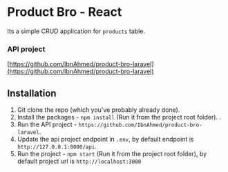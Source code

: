 # Product Bro - React

Its a simple CRUD application for `products` table. 

### API project 
[https://github.com/IbnAhmed/product-bro-laravel](https://github.com/IbnAhmed/product-bro-laravel)

## Installation

1. Git clone the repo (which you've probably already done).
2. Install the packages - `npm install` (Run it from the project root folder). .
3. Run the API project - `https://github.com/IbnAhmed/product-bro-laravel`.
4. Update the api project endpoint in `.env`, by default endpoint is `http://127.0.0.1:8000/api`.
5. Run the project - `npm start` (Run it from the project root folder), by default project url is `http://localhost:3000` 
